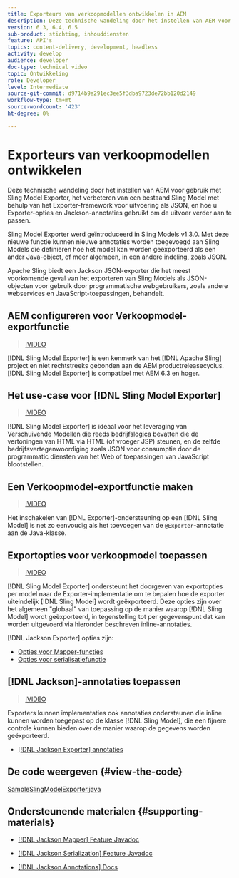 ```yaml
---
title: Exporteurs van verkoopmodellen ontwikkelen in AEM
description: Deze technische wandeling door het instellen van AEM voor gebruik met Sling Model Exporter, het verbeteren van een bestaand Sling Model met behulp van het Exporter-framework voor uitvoering als JSON, en hoe u Exporter-opties en Jackson-annotaties gebruikt om de uitvoer verder aan te passen.
version: 6.3, 6.4, 6.5
sub-product: stichting, inhouddiensten
feature: API's
topics: content-delivery, development, headless
activity: develop
audience: developer
doc-type: technical video
topic: Ontwikkeling
role: Developer
level: Intermediate
source-git-commit: d9714b9a291ec3ee5f3dba9723de72bb120d2149
workflow-type: tm+mt
source-wordcount: '423'
ht-degree: 0%

---
```



# Exporteurs van verkoopmodellen ontwikkelen

Deze technische wandeling door het instellen van AEM voor gebruik met Sling Model Exporter, het verbeteren van een bestaand Sling Model met behulp van het Exporter-framework voor uitvoering als JSON, en hoe u Exporter-opties en Jackson-annotaties gebruikt om de uitvoer verder aan te passen.

Sling Model Exporter werd geïntroduceerd in Sling Models v1.3.0. Met deze nieuwe functie kunnen nieuwe annotaties worden toegevoegd aan Sling Models die definiëren hoe het model kan worden geëxporteerd als een ander Java-object, of meer algemeen, in een andere indeling, zoals JSON.

Apache Sling biedt een Jackson JSON-exporter die het meest voorkomende geval van het exporteren van Sling Models als JSON-objecten voor gebruik door programmatische webgebruikers, zoals andere webservices en JavaScript-toepassingen, behandelt.

## AEM configureren voor Verkoopmodel-exportfunctie

>[!VIDEO](https://video.tv.adobe.com/v/16862/?quality=12&learn=on)

[!DNL Sling Model Exporter] is een kenmerk van het  [!DNL Apache Sling] project en niet rechtstreeks gebonden aan de AEM productreleasecyclus. [!DNL Sling Model Exporter] is compatibel met AEM 6.3 en hoger.

## Het use-case voor [!DNL Sling Model Exporter]

>[!VIDEO](https://video.tv.adobe.com/v/16863/?quality=12&learn=on)

[!DNL Sling Model Exporter] is ideaal voor het leveraging van Verschuivende Modellen die reeds bedrijfslogica bevatten die de vertoningen van HTML via HTML (of vroeger JSP) steunen, en de zelfde bedrijfsvertegenwoordiging zoals JSON voor consumptie door de programmatic diensten van het Web of toepassingen van JavaScript blootstellen.

## Een Verkoopmodel-exportfunctie maken

>[!VIDEO](https://video.tv.adobe.com/v/16864/?quality=12&learn=on)

Het inschakelen van [!DNL Exporter]-ondersteuning op een [!DNL Sling Model] is net zo eenvoudig als het toevoegen van de `@Exporter`-annotatie aan de Java-klasse.

## Exportopties voor verkoopmodel toepassen

>[!VIDEO](https://video.tv.adobe.com/v/16865/?quality=12&learn=on)

[!DNL Sling Model Exporter] ondersteunt het doorgeven van exportopties per model naar de Exporter-implementatie om te bepalen hoe de exporter uiteindelijk  [!DNL Sling Model] wordt geëxporteerd. Deze opties zijn over het algemeen &quot;globaal&quot; van toepassing op de manier waarop [!DNL Sling Model] wordt geëxporteerd, in tegenstelling tot per gegevenspunt dat kan worden uitgevoerd via hieronder beschreven inline-annotaties.

[!DNL Jackson Exporter] opties zijn:

* [Opties voor Mapper-functies](https://static.javadoc.io/com.fasterxml.jackson.core/jackson-databind/2.8.5/com/fasterxml/jackson/databind/MapperFeature.html)
* [Opties voor serialisatiefunctie](https://static.javadoc.io/com.fasterxml.jackson.core/jackson-databind/2.8.5/com/fasterxml/jackson/databind/SerializationFeature.html)

## [!DNL Jackson]-annotaties toepassen

>[!VIDEO](https://video.tv.adobe.com/v/16866/?quality=12&learn=on)

Exporters kunnen implementaties ook annotaties ondersteunen die inline kunnen worden toegepast op de klasse [!DNL Sling Model], die een fijnere controle kunnen bieden over de manier waarop de gegevens worden geëxporteerd.

* [[!DNL Jackson Exporter] annotaties](https://github.com/FasterXML/jackson-annotations/wiki/Jackson-Annotations)

## De code weergeven {#view-the-code}

[SampleSlingModelExporter.java](https://github.com/Adobe-Consulting-Services/acs-aem-samples/blob/master/core/src/main/java/com/adobe/acs/samples/models/SampleSlingModelExporter.java)

## Ondersteunende materialen {#supporting-materials}

* [[!DNL Jackson Mapper] Feature Javadoc](https://static.javadoc.io/com.fasterxml.jackson.core/jackson-databind/2.8.5/com/fasterxml/jackson/databind/MapperFeature.html)
* [[!DNL Jackson Serialization] Feature Javadoc](https://static.javadoc.io/com.fasterxml.jackson.core/jackson-databind/2.8.5/com/fasterxml/jackson/databind/SerializationFeature.html)

* [[!DNL Jackson Annotations] Docs](https://github.com/FasterXML/jackson-annotations/wiki/Jackson-Annotations)
